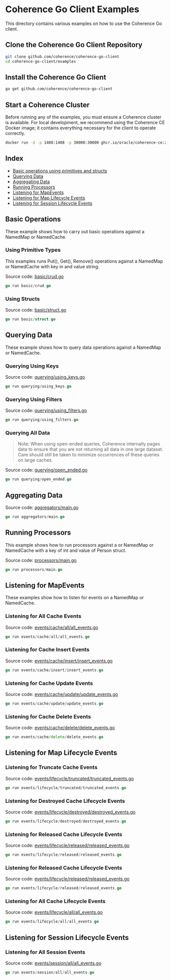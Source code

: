 # Coherence Go Client Examples

This directory contains various examples on how to use the Coherence Go client.

## Clone the Coherence Go Client Repository

```bash
git clone github.com/coherence/coherence-go-client
cd coherence-go-client/examples
```

## Install the Coherence Go Client

```bash
go get github.com/coherence/coherence-go-client
````

## Start a Coherence Cluster

Before running any of the examples, you must ensure a Coherence cluster is available.
For local development, we recommend using the Coherence CE Docker image; it contains
everything necessary for the client to operate correctly.

```bash
docker run -d -p 1408:1408 -p 30000:30000 ghcr.io/oracle/coherence-ce:22.06.3
```

## Index

* [Basic operations using primitives and structs](#basic)
* [Querying Data](#querying)
* [Aggregating Data](#aggregations)
* [Running Processors](#processors)
* [Listening for MapEvents](#map-events)
* [Listening for Map Lifecycle Events](#lifecycle-events)
* [Listening for Session Lifecycle Events](#session-lifecycle-events)

## <a name="basic"></a> Basic Operations

These example shows how to carry out basic operations against a NamedMap or NamedCache.

### Using Primitive Types

This examples runs Put(), Get(), Remove() operations against a NamedMap or NamedCache with key in and value string.

Source code: [basic/crud.go](basic/crud.go)

```go
go run basic/crud.go
```

### Using Structs

Source code: [basic/struct.go](basic/struct.go)

```go
go run basic/struct.go
```

## <a name="querying"></a> Querying Data

These example shows how to query data operations against a NamedMap or NamedCache.

### Querying Using Keys

Source code: [querying/using_keys.go](querying/using_keys.go)

```go
go run querying/using_keys.go
```

### Querying Using Filters

Source code: [querying/using_filters.go](querying/using_filters.go)

```go
go run querying/using_filters.go
```

### Querying All Data

> Note: When using open-ended queries, Coherence internally pages data to ensure that you are not
> returning all data in one large dataset. Care should still be taken to minimize occurrences of these queries
> on large caches.

Source code: [querying/open_ended.go](querying/open_ended.go)

```go
go run querying/open_ended.go
```

## <a name="aggregations"></a> Aggregating Data

Source code: [aggregators/main.go](aggregators/main.go)

```go
go run aggregators/main.go
```

## <a name="processors"></a> Running Processors

This example shows how to run processors against a or NamedMap or NamedCache with a key of int and value of Person struct.

Source code: [processors/main.go](processors/main.go)

```go
go run processors/main.go
```

## <a name="map-events"></a> Listening for MapEvents

These examples show how to listen for events on a NamedMap or NamedCache.

### Listening for All Cache Events

Source code: [events/cache/all/all_events.go](events/cache/all/all_events.go)

```go
go run events/cache/all/all_events.go
```

### Listening for Cache Insert Events

Source code: [events/cache/insert/insert_events.go](events/cache/insert/insert_events.go)

```go
go run events/cache/insert/insert_events.go
```

### Listening for Cache Update Events

Source code: [events/cache/update/update_events.go](events/cache/update/update_events.go)

```go
go run events/cache/update/update_events.go
```

### Listening for Cache Delete Events

Source code: [events/cache/delete/delete_events.go](events/cache/delete/delete_events.go)

```go
go run events/cache/delete/delete_events.go
```

## <a name="lifecycle-events"></a> Listening for Map Lifecycle Events

### Listening for Truncate Cache Events

Source code: [events/lifecycle/truncated/truncated_events.go](events/lifecycle/truncated/truncated_events.go)

```go
go run events/lifecycle/truncated/truncated_events.go
```
### Listening for Destroyed Cache Lifecycle Events

Source code: [events/lifecycle/destroyed/destroyed_events.go](events/lifecycle/destroyed/destroyed_events.go)

```go
go run events/lifecycle/destroyed/destroyed_events.go
``````

### Listening for Released Cache Lifecycle Events

Source code: [events/lifecycle/released/released_events.go](events/lifecycle/released/released_events.go)

```go
go run events/lifecycle/released/released_events.go
```

### Listening for Released Cache Lifecycle Events

Source code: [events/lifecycle/released/released_events.go](events/lifecycle/released/released_events.go)

```go
go run events/lifecycle/released/released_events.go
```
### Listening for All Cache Lifecycle Events

Source code: [events/lifecycle/all/all_events.go](events/lifecycle/all/all_events.go)

```go
go run events/lifecycle/all/all_events.go
```


## <a name="session-lifecycle-events"></a> Listening for Session Lifecycle Events

### Listening for All Session Events

Source code: [events/session/all/all_events.go](events/session/all/all_events.go)

```go
go run events/session/all/all_events.go
```